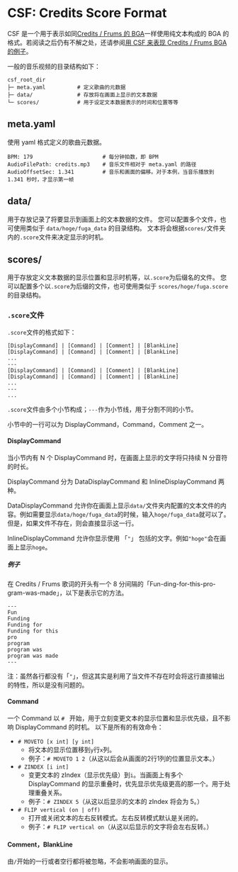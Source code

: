 # CSF: Credits Score Format

CSF 是一个用于表示如同[Credits / Frums 的 BGA]()一样使用纯文本构成的 BGA 的格式。若阅读之后仍有不解之处，还请参阅[用 CSF 来表现 Credits / Frums BGA 的例子](../static/csf-root)。

一般的音乐视频的目录结构如下：

```
csf_root_dir
├─ meta.yaml          # 定义歌曲的元数据
├─ data/              # 存放将在画面上显示的文本数据
└─ scores/            # 用于设定文本数据表示的时间和位置等等
```

## meta.yaml

使用 yaml 格式定义的歌曲元数据。

```
BPM: 179                      # 每分钟拍数，即 BPM
AudioFilePath: credits.mp3    # 音乐文件相对于 meta.yaml 的路径
AudioOffsetSec: 1.341         # 音乐和画面的偏移。对于本例，当音乐播放到 1.341 秒时，才显示第一帧
```

## data/

用于存放记录了将要显示到画面上的文本数据的文件。
您可以配置多个文件，也可使用类似于 `data/hoge/fuga_data` 的目录结构。
文本将会根据`scores/`文件夹内的`.score`文件来决定显示的时机。

## scores/

用于存放定义文本数据的显示位置和显示时机等，以`.score`为后缀名的文件。
您可以配置多个以`.score`为后缀的文件，也可使用类似于 `scores/hoge/fuga.score` 的目录结构。

### `.score`文件

`.score`文件的格式如下：

```
[DisplayCommand] | [Command] | [Comment] | [BlankLine]
[DisplayCommand] | [Command] | [Comment] | [BlankLine]
...
---
[DisplayCommand] | [Command] | [Comment] | [BlankLine]
[DisplayCommand] | [Command] | [Comment] | [BlankLine]
...
---
...
```

`.score`文件由多个小节构成；`---`作为小节线，用于分割不同的小节。

小节中的一行可以为 DisplayCommand，Command，Comment 之一。

#### DisplayCommand

当小节内有 N 个 DisplayCommand 时，在画面上显示的文字将只持续 N 分音符的时长。

DisplayCommand 分为 DataDisplayCommand 和 InlineDisplayCommand 两种。

DataDisplayCommand 允许你在画面上显示`data/`文件夹内配置的文本文件的内容。例如需要显示`data/hoge/fuga_data`的时候，输入`hoge/fuga_data`就可以了。但是，如果文件不存在，则会直接显示这一行。

InlineDisplayCommand 允许你显示使用 「`"`」 包括的文字。例如`"hoge"`会在画面上显示`hoge`。

##### 例子

在 Credits / Frums 歌词的开头有一个 8 分间隔的「Fun-ding-for-this-pro-gram-was-made」，以下是表示它的方法。

```
---
Fun
Funding
Funding for
Funding for this
pro
program
program was
program was made
---
```

注：虽然各行都没有「`"`」，但这其实是利用了当文件不存在时会将这行直接输出的特性，所以是没有问题的。

#### Command

一个 Command 以 `# ` 开始，用于立刻变更文本的显示位置和显示优先级，且不影响 DisplayCommand 的时机。
以下是所有的有效命令：

- `# MOVETO [x int] [y int]`
  - 将文本的显示位置移到`y`行`x`列。
  - 例子：`# MOVETO 1 2`（从这以后会从画面的2行1列的位置显示文本。）
- `# ZINDEX [i int]`
  - 变更文本的 zIndex（显示优先级）到`i`。当画面上有多个 DisplayCommand 的显示重叠时，优先显示优先级更高的那一个。用于处理重叠关系。
  - 例子：`# ZINDEX 5`（从这以后显示的文本的 zIndex 将会为 5。）
- `# FLIP vertical (on | off)`
  - 打开或关闭文本的左右反转模式。左右反转模式默认是关闭的。
  - 例子：`# FLIP vertical on`（从这以后显示的文字将会左右反转。）

#### Comment，BlankLine

由`/`开始的一行或者空行都将被忽略，不会影响画面的显示。
